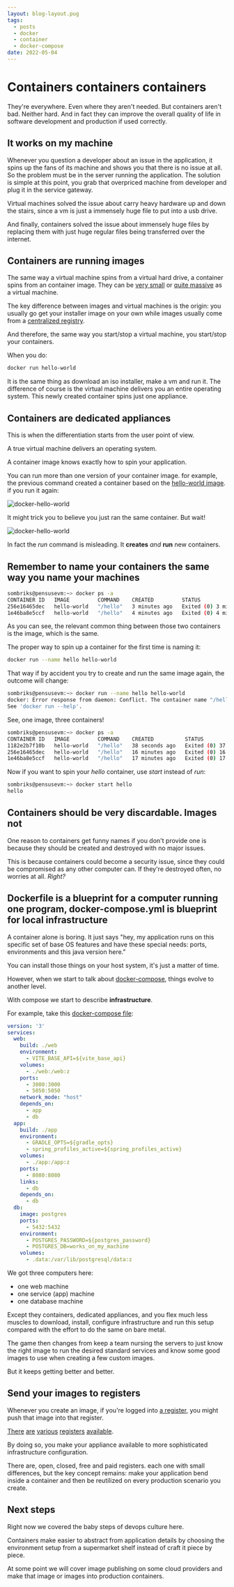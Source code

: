 ```yaml
---
layout: blog-layout.pug
tags: 
  - posts
  - docker
  - container
  - docker-compose
date: 2022-05-04
---
```

# Containers containers containers

They're everywhere. Even where they aren't needed. But containers aren't bad.
Neither hard. And in fact they can improve the overall quality of life in
software development and production if used correctly.

## It works on my machine

Whenever you question a developer about an issue in the application, it spins up
the fans of its machine and shows you that there is no issue at all. So the
problem must be in the server running the application. The solution is simple at
this point, you grab that overpriced machine from developer and plug it in the
service gateway.

Virtual machines solved the issue about carry heavy hardware up and down the
stairs, since a vm is just a immensely huge file to put into a usb drive.

And finally, containers solved the issue about immensely huge files by replacing
them with just huge regular files being transferred over the internet.

## Containers are running images

The same way a virtual machine spins from a virtual hard drive, a container
spins from an container image. They can be
[very small](https://github.com/sombriks/smallest-container-hello-world) or
[quite massive](https://hub.docker.com/_/fedora) as a virtual machine.

The key difference between images and virtual machines is the origin: you
usually go get your installer image on your own while images usually come from a
[centralized registry](https://hub.docker.com/).

And therefore, the same way you start/stop a virtual machine, you start/stop
your containers.

When you do:

```bash
docker run hello-world
```

It is the same thing as download an iso installer, make a vm and run it. The
difference of course is the virtual machine delivers you an entire operating
system. This newly created container spins just one appliance.

## Containers are dedicated appliances

This is when the differentiation starts from the user point of view.

A true virtual machine delivers an operating system.

A container image knows exactly how to spin your application.

You can run more than one version of your container image. for example, the
previous command created a container based on the
[hello-world image](https://hub.docker.com/_/hello-world). if you run it again:

![docker-hello-world](/post-pics/0030-containers-part-1/docker-hello-world.png)

It might trick you to believe you just ran the same container. But wait!

![docker-hello-world](/post-pics/0030-containers-part-1/docker-ps-a.png)

In fact the _run_ command is misleading. It **creates** _and_ **run** new
containers.

## Remember to name your containers the same way you name your machines

```bash
sombriks@pensusevm:~> docker ps -a
CONTAINER ID   IMAGE         COMMAND    CREATED         STATUS                     PORTS     NAMES
256e16465dec   hello-world   "/hello"   3 minutes ago   Exited (0) 3 minutes ago             tender_yonath
1e46ba8e5ccf   hello-world   "/hello"   4 minutes ago   Exited (0) 4 minutes ago             tender_kirch

```

As you can see, the relevant common thing between those two containers is the
image, which is the same.

The proper way to spin up a container for the first time is naming it:

```bash
docker run --name hello hello-world
```

That way if by accident you try to create and run the same image again, the
outcome will change:

```bash
sombriks@pensusevm:~> docker run --name hello hello-world
docker: Error response from daemon: Conflict. The container name "/hello" is already in use by container "1182e2b7f10b025f2969a101641ad979c3acdca4c9d0515c9f062b14f3aba386". You have to remove (or rename) that container to be able to reuse that name.
See 'docker run --help'.
```

See, one image, three containers!

```bash
sombriks@pensusevm:~> docker ps -a
CONTAINER ID   IMAGE         COMMAND    CREATED          STATUS                      PORTS     NAMES
1182e2b7f10b   hello-world   "/hello"   38 seconds ago   Exited (0) 37 seconds ago             hello
256e16465dec   hello-world   "/hello"   16 minutes ago   Exited (0) 16 minutes ago             tender_yonath
1e46ba8e5ccf   hello-world   "/hello"   17 minutes ago   Exited (0) 17 minutes ago             tender_kirch
```

Now if you want to spin your _hello_ container, use _start_ instead of _run_:

```bash
sombriks@pensusevm:~> docker start hello
hello
```

## Containers should be very discardable. Images not

One reason to containers get funny names if you don't provide one is because
they should be created and destroyed with no major issues.

This is because containers could become a security issue, since they could be
compromised as any other computer can. If they're destroyed often, no worries at
all. _Right?_

## Dockerfile is a blueprint for a computer running one program, docker-compose.yml is blueprint for local infrastructure

A container alone is boring. It just says "hey, my application runs on this
specific set of base OS features and have these special needs: ports,
environments and this java version here."

You can install those things on your host system, it's just a matter of time.

However, when we start to talk about
[docker-compose](https://docs.docker.com/compose/compose-file/), things evolve
to another level.

With compose we start to describe **infrastructure**.

For example, take this
[docker-compose file](https://github.com/sombriks/it-works-on-my-machine/blob/main/docker-compose.yaml):

```yml
version: '3'
services:
  web:
    build: ./web
    environment:
      - VITE_BASE_API=${vite_base_api}
    volumes:
      - ./web:/web:z
    ports:
      - 3000:3000
      - 5050:5050
    network_mode: "host"
    depends_on:
      - app
      - db
  app:
    build: ./app
    environment:
      - GRADLE_OPTS=${gradle_opts}
      - spring_profiles_active=${spring_profiles_active}
    volumes:
      - ./app:/app:z
    ports:
      - 8080:8080
    links:
      - db
    depends_on:
      - db
  db:
    image: postgres
    ports:
      - 5432:5432
    environment:
      - POSTGRES_PASSWORD=${postgres_password}
      - POSTGRES_DB=works_on_my_machine
    volumes:
      - .data:/var/lib/postgresql/data:z
```

We got three computers here:

- one web machine
- one service (app) machine
- one database machine

Except they containers, dedicated appliances, and you flex much less muscles to
download, install, configure infrastructure and run this setup compared with the
effort to do the same on bare metal.

The game then changes from keep a team nursing the servers to just know the
right image to run the desired standard services and know some good images to
use when creating a few custom images.

But it keeps getting better and better.

## Send your images to registers

Whenever you create an image, if you're logged into
[a register](https://hub.docker.com/search?q=), you might push that image into
that register.

[There](https://catalog.redhat.com/software/containers/search)
[are](https://azure.microsoft.com/en-us/services/container-registry/#overview)
[various](https://www.digitalocean.com/products/container-registry)
[registers](https://aws.amazon.com/pt/ecr/)
[available](https://devcenter.heroku.com/articles/container-registry-and-runtime#getting-started).

By doing so, you make your appliance available to more sophisticated
infrastructure configuration.

There are, open, closed, free and paid registers. each one with small
differences, but the key concept remains: make your application bend inside a
container and then be reutilized on every production scenario you create.

## Next steps

Right now we covered the baby steps of devops culture here.

Containers make easier to abstract from application details by choosing the
environment setup from a supermarket shelf instead of craft it piece by piece.

At some point we will cover image publishing on some cloud providers and make that image or images into production
containers.
